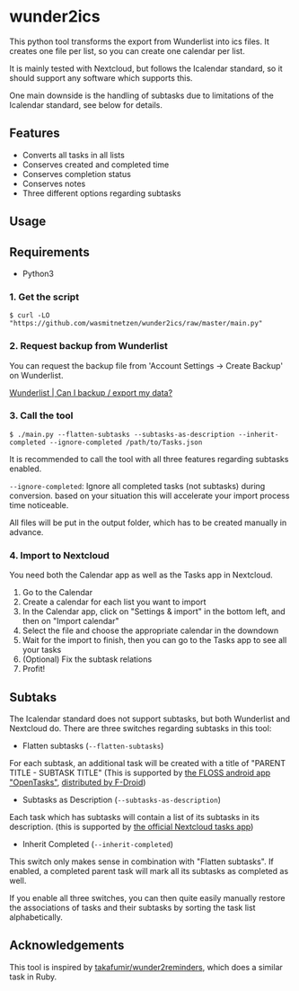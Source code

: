 # wunder2ics

This python tool transforms the export from Wunderlist into ics files. It creates one file per list, so you can create one calendar per list.

It is mainly tested with Nextcloud, but follows the Icalendar standard, so it should support any software which supports this.

One main downside is the handling of subtasks due to limitations of the Icalendar standard, see below for details.

## Features
* Converts all tasks in all lists
* Conserves created and completed time
* Conserves completion status
* Conserves notes
* Three different options regarding subtasks

## Usage

## Requirements

* Python3

### 1. Get the script
```
$ curl -LO "https://github.com/wasmitnetzen/wunder2ics/raw/master/main.py"
```

### 2. Request backup from Wunderlist

You can request the backup file from 'Account Settings -> Create Backup' on Wunderlist.

[Wunderlist | Can I backup / export my data?](https://support.wunderlist.com/customer/en/portal/articles/2364564-can-i-backup-export-my-data-)

### 3. Call the tool
```
$ ./main.py --flatten-subtasks --subtasks-as-description --inherit-completed --ignore-completed /path/to/Tasks.json
```

It is recommended to call the tool with all three features regarding subtasks enabled.

`--ignore-completed`: Ignore all completed tasks (not subtasks) during conversion. based on your situation this will accelerate your import process time noticeable.

All files will be put in the output folder, which has to be created manually in advance.

### 4. Import to Nextcloud

You need both the Calendar app as well as the Tasks app in Nextcloud.

1. Go to the Calendar
2. Create a calendar for each list you want to import
3. In the Calendar app, click on "Settings & import" in the bottom left, and then on "Import calendar"
4. Select the file and choose the appropriate calendar in the downdown
5. Wait for the import to finish, then you can go to the Tasks app to see all your tasks
6. (Optional) Fix the subtask relations
7. Profit!

## Subtaks
The Icalendar standard does not support subtasks, but both Wunderlist and Nextcloud do. There are three switches regarding subtasks in this tool:

* Flatten subtasks (`--flatten-subtasks`)

For each subtask, an additional task will be created with a title of "PARENT TITLE - SUBTASK TITLE" (This is supported by [the FLOSS android app "OpenTasks"](https://github.com/dmfs/opentasks/), [distributed by F-Droid](https://f-droid.org/packages/org.dmfs.tasks/))

* Subtasks as Description (`--subtasks-as-description`)

Each task which has subtasks will contain a list of its subtasks in its description. (this is supported by [the official Nextcloud tasks app](https://apps.nextcloud.com/apps/tasks))

* Inherit Completed (`--inherit-completed`)

This switch only makes sense in combination with "Flatten subtasks". If enabled, a completed parent task will mark all its subtasks as completed as well.

If you enable all three switches, you can then quite easily manually restore the associations of tasks and their subtasks by sorting the task list alphabetically.

## Acknowledgements

This tool is inspired by [takafumir/wunder2reminders](https://github.com/takafumir/wunder2reminders), which does a similar task in Ruby.
